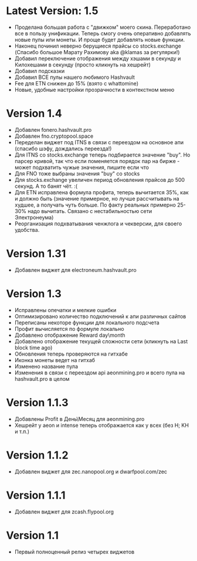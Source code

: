 
# Latest Version: 1.5
- Проделана большая работа с "движком" моего скина. Переработано все в пользу унификации. Теперь смогу очень оперативно добавлять новые пулы или монеты. И проще будет добавлять новые функции.
- Наконец починил неверно берущиеся прайсы со stocks.exchange (Спасибо большое Марату Рахимову aka @klamas за регулярки!)
- Добавил переключение отображения между хэшами в секунду и Килохешами в секунду (просто кликнуть на хешрейт)
- Добавил подсказки
- Добавил ВСЕ пулы нашего любимого Hashvault 
- Fee для ETN снижен до 15% (взято с whattomine)
- Новые, удобные настройки прозрачности в контекстном меню
# Version 1.4
- Добавлен fonero.hashvault.pro
- Добавлен fno.cryptopool.space
- Переделан виджет под ITNS в связи с переездом на основное апи (спасибо шэфу, дождались переезда!)
- Для ITNS со stocks.exchange теперь подбирается значение "buy". Но парсер кривой, так что если поменяется порядок пар на бирже - может подхватить чужые значения, пишите если что
- Для FNO тоже выбраны значения "buy" со stocks
- Для stocks.exchange увеличен период обновления прайсов до 500 секунд. А то банят чёт. :(
- Для ETN исправлена формула профита, теперь вычитается 35%, как и должно быть (значение примерное, но лучше рассчитывать на худшее, а получать чуть больше. По факту реальных примерно 25-30% надо вычитать. Связано с нестабильностью сети Электронеума)
- Реорганизация подхватывания ченжлога и чекверсии, для своего удобства.
# Version 1.31
- Добавлен виджет для electroneum.hashvault.pro
# Version 1.3
- Исправлены опечатки и мелкие ошибки
- Оптимизировано количество подключений к апи различных сайтов
- Переписаны некоторе функции для локального подсчета
- Профит вычисляется по формуле локально
- Добавлено отображение Reward day\month
- Добавлено отображение текущей сложности сети (кликнуть на Last block time ago)
- Обновления теперь проверяются на гитхабе
- Иконка монеты ведет на гитхаб
- Изменено название пула
- Изменения в связи с переездом api aeonmining.pro и  всего пула на hashvault.pro в целом
# Version 1.1.3
- Добавлены Profit в День\Месяц для aeonmining.pro 
- Хешрейт у aeon и intense теперь отображается как у всех (без H; KH и т.п.)
# Version 1.1.2
- Добавлен виджет для zec.nanopool.org и dwarfpool.com/zec
# Version 1.1.1
- Добавлен виджет для zcash.flypool.org
# Version 1.1
- Первый полноценный релиз четырех виджетов
